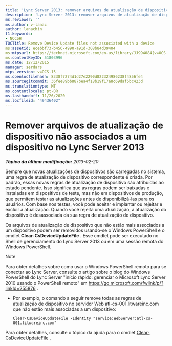 ```yaml
---
title: 'Lync Server 2013: remover arquivos de atualização de dispositivo não associados a um dispositivo'
description: 'Lync Server 2013: remover arquivos de atualização de dispositivo não associados a um dispositivo.'
ms.reviewer: ''
ms.author: v-lanac
author: lanachin
f1.keywords:
- NOCSH
TOCTitle: Remove Device Update files not associated with a device
ms:assetid: ecebbf73-b456-4990-a91d-308b84d39404
ms:mtpsurl: https://technet.microsoft.com/en-us/library/JJ994084(v=OCS.15)
ms:contentKeyID: 51803996
ms.date: 12/12/2015
manager: serdars
mtps_version: v=OCS.15
ms.openlocfilehash: 8338f7274d1d27e2290d822324986238f4856fe4
ms.sourcegitcommit: 36fee89bb887bea4f18b19f17a8c69daf5bc423d
ms.translationtype: MT
ms.contentlocale: pt-BR
ms.lasthandoff: 11/26/2020
ms.locfileid: "49436402"
---
```

# <a name="remove-device-update-files-not-associated-with-a-device-in-lync-server-2013"></a>Remover arquivos de atualização de dispositivo não associados a um dispositivo no Lync Server 2013

<div data-xmlns="http://www.w3.org/1999/xhtml">

<div class="topic" data-xmlns="http://www.w3.org/1999/xhtml" data-msxsl="urn:schemas-microsoft-com:xslt" data-cs="https://msdn.microsoft.com/">

<div data-asp="https://msdn2.microsoft.com/asp">



</div>

<div id="mainSection">

<div id="mainBody">

<span> </span>

_**Tópico da última modificação:** 2013-02-20_

Sempre que novas atualizações de dispositivos são carregadas no sistema, uma regra de atualização de dispositivo correspondente é criada. Por padrão, essas novas regras de atualização de dispositivo são atribuídas ao estado pendente. Isso significa que as regras podem ser baixadas e instaladas em dispositivos de teste, mas não em dispositivos de produção, que permitem testar as atualizações antes de disponibilizá-las para os usuários. Com base nos testes, você pode aceitar e implantar ou rejeitar e excluir a atualização. Quando você rejeita uma atualização, a atualização do dispositivo é desassociada da sua regra de atualização de dispositivo.

<div>


Os arquivos de atualização de dispositivo que não estão mais associados a um dispositivo podem ser removidos usando-se o Windows PowerShell e o cmdlet **Clear-CsDeviceUpdateFile** . Esse cmdlet pode ser executado no Shell de gerenciamento do Lync Server 2013 ou em uma sessão remota do Windows PowerShell.

<div>


> [!NOTE]  
> Para obter detalhes sobre como usar o Windows PowerShell remoto para se conectar ao Lync Server, consulte o artigo sobre o blog do Windows PowerShell do Lync Server "início rápido: gerenciar o Microsoft Lync Server 2010 usando o PowerShell remoto" em <A href="https://go.microsoft.com/fwlink/p/?linkid=255876">https://go.microsoft.com/fwlink/p/?linkId=255876</A> .



</div>

<div>


  - Por exemplo, o comando a seguir remove todas as regras de atualização de dispositivo no servidor Web atl-cs-001.litwareinc.com que não estão mais associadas a um dispositivo:
    
        Clear-CsDeviceUpdateFile -Identity "service:WebServer:atl-cs-001.litwareinc.com"

</div>

Para obter detalhes, consulte o tópico da ajuda para o cmdlet [Clear-CsDeviceUpdateFile](https://docs.microsoft.com/powershell/module/skype/Clear-CsDeviceUpdateFile) .

</div>

</div>

<span> </span>

</div>

</div>

</div>

